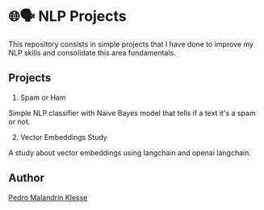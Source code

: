 # 🌐🗣️ NLP Projects 

This repository consists in simple projects that I have done to improve my 
NLP skills and consolidate this area fundamentals.

## Projects

1. Spam or Ham

Simple NLP classifier with Naive Bayes model that tells if a text it's a spam 
or not.

2. Vector Embeddings Study

A study about vector embeddings using langchain and openai langchain.

## Author

[Pedro Malandrin Klesse](https://www.github.com/Klesse)
